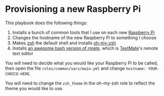 # Provisioning a new Raspberry Pi #

This playbook does the following things:

1. Installs a bunch of common tools that I use on each new [Raspberry Pi](http://www.raspberrypi.org/)
2. Changes the hostname of the new Raspberry Pi to something I choose
3. Makes [zsh](http://www.zsh.org/) the default shell and installs [oh-my-zsh](https://github.com/robbyrussell/oh-my-zsh)
4. Installs [an awesome bash version of rmate](https://github.com/aurora/rmate), which is [TextMate](http://macromates.com/)'s remote text editor

You will need to decide what you would like your Raspberry Pi to be called, then open the file `roles/common/vars/main.yml` and change `hostname: YOUR-CHOICE-HERE`.

You will need to change the `zsh_theme` in the oh-my-zsh role to reflect the theme you would like to use.